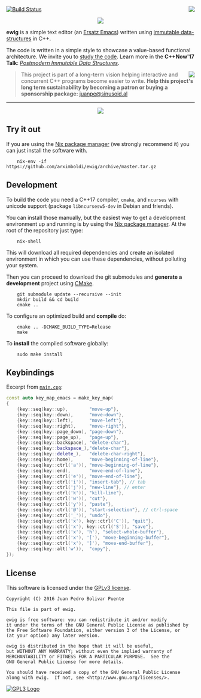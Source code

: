 [![Build Status](https://travis-ci.org/arximboldi/ewig.svg?branch=master)](https://travis-ci.org/arximboldi/ewig)
<a href="https://sinusoid.al"><img align="right" src="https://cdn.rawgit.com/arximboldi/immer/355a113782aedc2ea22463444014809269c2376d/doc/_static/sinusoidal-badge.svg"></a>

<p align="center">
  <img src="https://cdn.rawgit.com/arximboldi/ewig/36d00237/doc/logo-front.svg">
</p>

**ewig** is a simple text editor
(an [Ersatz Emacs](https://www.emacswiki.org/emacs/ErsatzEmacs)) written
using [immutable data-structures](https://sinusoid.es/immer/) in C++.

The code is written in a simple style to showcase a value-based
functional architecture.  We invite you to
[study the code](https://github.com/arximboldi/ewig/tree/master/src/ewig).
Learn more in the **C++Now'17 Talk**:
_[Postmodern Immutable Data Structures](https://www.youtube.com/watch?v=ZsryQp0UAC8)_.

> <a href="https://www.patreon.com/sinusoidal">
>     <img align="right" src="https://cdn.rawgit.com/arximboldi/immer/master/doc/_static/patreon.svg">
> </a>
>
> This project is part of a long-term vision helping interactive and
> concurrent C++ programs become easier to write. **Help this project's
> long term sustainability by becoming a patron or buying a
> sponsorship package:** juanpe@sinusoid.al

---

<p align="center">
  <a href="https://asciinema.org/a/135452">
    <img src="https://cdn.rawgit.com/arximboldi/ewig/d32b8a391c4a9f788175bf982bbdc5150d3f5a96/doc/ewig.gif">
  </a>
</p>

Try it out
----------

If you are using the [Nix package manager](https://nixos.org/nix) (we
strongly recommend it) you can just install the software with.
```
    nix-env -if https://github.com/arximboldi/ewig/archive/master.tar.gz
```

Development
-----------

To build the code you need a C++17 compiler, `cmake`, and `ncurses`
with unicode support (package `libncursesw5-dev` in Debian and
friends).

You can install those manually, but the easiest way to get a
development environment up and running is by using
the [Nix package manager](https://nixos.org/nix).  At the root of the
repository just type:
```
    nix-shell
```
This will download all required dependencies and create an isolated
environment in which you can use these dependencies, without polluting
your system.

Then you can proceed to download the git submodules and **generate a
development** project using [CMake](https://cmake.org/).
```
    git submodule update --recursive --init
    mkdir build && cd build
    cmake ..
```

To configure an optimized build and **compile** do:
```
    cmake .. -DCMAKE_BUILD_TYPE=Release
    make
```

To **install** the compiled software globally:
```
    sudo make install
```

Keybindings
-----------

Excerpt from
[`main.cpp`](https://github.com/arximboldi/ewig/blob/master/src/ewig/main.cpp):
```cpp
const auto key_map_emacs = make_key_map(
{
    {key::seq(key::up),        "move-up"},
    {key::seq(key::down),      "move-down"},
    {key::seq(key::left),      "move-left"},
    {key::seq(key::right),     "move-right"},
    {key::seq(key::page_down), "page-down"},
    {key::seq(key::page_up),   "page-up"},
    {key::seq(key::backspace), "delete-char"},
    {key::seq(key::backspace_),"delete-char"},
    {key::seq(key::delete_),   "delete-char-right"},
    {key::seq(key::home),      "move-beginning-of-line"},
    {key::seq(key::ctrl('a')), "move-beginning-of-line"},
    {key::seq(key::end),       "move-end-of-line"},
    {key::seq(key::ctrl('e')), "move-end-of-line"},
    {key::seq(key::ctrl('i')), "insert-tab"}, // tab
    {key::seq(key::ctrl('j')), "new-line"}, // enter
    {key::seq(key::ctrl('k')), "kill-line"},
    {key::seq(key::ctrl('w')), "cut"},
    {key::seq(key::ctrl('y')), "paste"},
    {key::seq(key::ctrl('@')), "start-selection"}, // ctrl-space
    {key::seq(key::ctrl('_')), "undo"},
    {key::seq(key::ctrl('x'), key::ctrl('C')), "quit"},
    {key::seq(key::ctrl('x'), key::ctrl('S')), "save"},
    {key::seq(key::ctrl('x'), 'h'), "select-whole-buffer"},
    {key::seq(key::ctrl('x'), '['), "move-beginning-buffer"},
    {key::seq(key::ctrl('x'), ']'), "move-end-buffer"},
    {key::seq(key::alt('w')),  "copy"},
});
```

License
-------

This software is licensed under the
[GPLv3 license](https://www.gnu.org/licenses/gpl-3.0.en.html).

    Copyright (C) 2016 Juan Pedro Bolivar Puente

    This file is part of ewig.

    ewig is free software: you can redistribute it and/or modify
    it under the terms of the GNU General Public License as published by
    the Free Software Foundation, either version 3 of the License, or
    (at your option) any later version.

    ewig is distributed in the hope that it will be useful,
    but WITHOUT ANY WARRANTY; without even the implied warranty of
    MERCHANTABILITY or FITNESS FOR A PARTICULAR PURPOSE.  See the
    GNU General Public License for more details.

    You should have received a copy of the GNU General Public License
    along with ewig.  If not, see <http://www.gnu.org/licenses/>.

[![GPL3 Logo](https://www.gnu.org/graphics/gplv3-127x51.png)](https://www.gnu.org/licenses/gpl-3.0.en.html)
